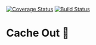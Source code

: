 [![Coverage Status](https://coveralls.io/repos/github/brantstuns/cache-out/badge.svg?branch=master)](https://coveralls.io/github/brantstuns/cache-out?branch=master)
[![Build Status](https://travis-ci.org/brantstuns/cache-out.svg?branch=master)](https://travis-ci.org/brantstuns/cache-out)
# Cache Out 💸
